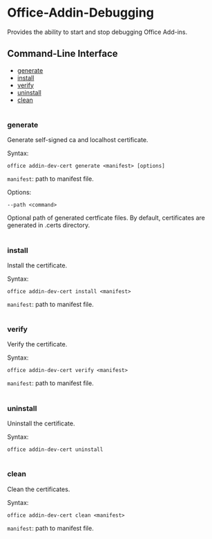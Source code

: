 # Office-Addin-Debugging

Provides the ability to start and stop debugging Office Add-ins.

## Command-Line Interface
* [generate](#generate)
* [install](#install)
* [verify](#verify)
* [uninstall](#uninstall)
* [clean](#clean)

#


### generate
Generate self-signed ca and localhost certificate.

Syntax:

`office addin-dev-cert generate <manifest> [options]`

`manifest`: path to manifest file.

Options:

`--path <command>`

Optional path of generated certficate files. By default, certificates are generated in .certs directory.
 
#

### install
Install the certificate.

Syntax:

`office addin-dev-cert install <manifest>`

`manifest`: path to manifest file.
 
#

### verify
Verify the certificate.

Syntax:

`office addin-dev-cert verify <manifest>`

`manifest`: path to manifest file.
 
#

### uninstall
Uninstall the certificate.

Syntax:

`office addin-dev-cert uninstall`

#

### clean
Clean the certificates.

Syntax:

`office addin-dev-cert clean <manifest>`

`manifest`: path to manifest file.
 
#